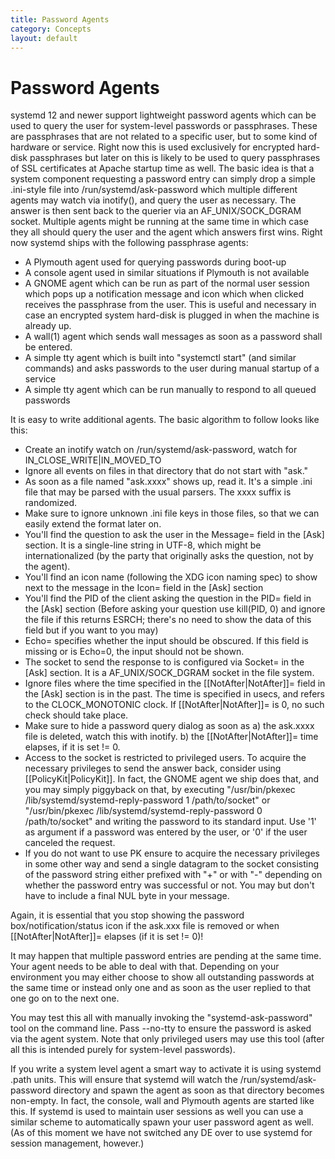 ```yaml
---
title: Password Agents
category: Concepts
layout: default
---
```


# Password Agents

systemd 12 and newer support lightweight password agents which can be used to query the user for system-level passwords or passphrases. These are passphrases that are not related to a specific user, but to some kind of hardware or service. Right now this is used exclusively for encrypted hard-disk passphrases but later on this is likely to be used to query passphrases of SSL certificates at Apache startup time as well. The basic idea is that a system component requesting a password entry can simply drop a simple .ini-style file into /run/systemd/ask-password which multiple different agents may watch via inotify(), and query the user as necessary. The answer is then sent back to the querier via an AF_UNIX/SOCK_DGRAM socket. Multiple agents might be running at the same time in which case they all should query the user and the agent which answers first wins. Right now systemd ships with the following passphrase agents:

* A Plymouth agent used for querying passwords during boot-up
* A console agent used in similar situations if Plymouth is not available
* A GNOME agent which can be run as part of the normal user session which pops up a notification message and icon which when clicked receives the passphrase from the user. This is useful and necessary in case an encrypted system hard-disk is plugged in when the machine is already up.
* A wall(1) agent which sends wall messages as soon as a password shall be entered.
* A simple tty agent which is built into "systemctl start" (and similar commands) and asks passwords to the user during manual startup of a service
* A simple tty agent which can be run manually to respond to all queued passwords

It is easy to write additional agents. The basic algorithm to follow looks like this:

* Create an inotify watch on /run/systemd/ask-password, watch for IN_CLOSE_WRITE|IN_MOVED_TO
* Ignore all events on files in that directory that do not start with "ask."
* As soon as a file named "ask.xxxx" shows up, read it. It's a simple .ini file that may be parsed with the usual parsers. The xxxx suffix is randomized.
* Make sure to ignore unknown .ini file keys in those files, so that we can easily extend the format later on.
* You'll find the question to ask the user in the Message= field in the [Ask] section. It is a single-line string in UTF-8, which might be internationalized (by the party that originally asks the question, not by the agent).
* You'll find an icon name (following the XDG icon naming spec) to show next to the message in the Icon= field in the [Ask] section
* You'll find the PID of the client asking the question in the PID= field in the [Ask] section (Before asking your question use kill(PID, 0) and ignore the file if this returns ESRCH; there's no need to show the data of this field but if you want to you may)
* Echo= specifies whether the input should be obscured. If this field is missing or is Echo=0, the input should not be shown.
* The socket to send the response to is configured via Socket= in the [Ask] section. It is a AF_UNIX/SOCK_DGRAM socket in the file system.
* Ignore files where the time specified in the [[NotAfter|NotAfter]]= field in the [Ask] section is in the past. The time is specified in usecs, and refers to the CLOCK_MONOTONIC clock. If [[NotAfter|NotAfter]]= is 0, no such check should take place.
* Make sure to hide a password query dialog as soon as a) the ask.xxxx file is deleted, watch this with inotify. b) the [[NotAfter|NotAfter]]= time elapses, if it is set != 0.
* Access to the socket is restricted to privileged users. To acquire the necessary privileges to send the answer back, consider using [[PolicyKit|PolicyKit]]. In fact, the GNOME agent we ship does that, and you may simply piggyback on that, by executing "/usr/bin/pkexec /lib/systemd/systemd-reply-password 1 /path/to/socket" or "/usr/bin/pkexec /lib/systemd/systemd-reply-password 0 /path/to/socket" and writing the password to its standard input. Use '1' as argument if a password was entered by the user, or '0' if the user canceled the request.
* If you do not want to use PK ensure to acquire the necessary privileges in some other way and send a single datagram to the socket consisting of the password string either prefixed with "+" or with "-" depending on whether the password entry was successful or not. You may but don't have to include a final NUL byte in your message.

Again, it is essential that you stop showing the password box/notification/status icon if the ask.xxx file is removed or when [[NotAfter|NotAfter]]= elapses (if it is set != 0)!

It may happen that multiple password entries are pending at the same time. Your agent needs to be able to deal with that. Depending on your environment you may either choose to show all outstanding passwords at the same time or instead only one and as soon as the user replied to that one go on to the next one.

You may test this all with manually invoking the "systemd-ask-password" tool on the command line. Pass --no-tty to ensure the password is asked via the agent system. Note that only privileged users may use this tool (after all this is intended purely for system-level passwords).

If you write a system level agent a smart way to activate it is using systemd .path units. This will ensure that systemd will watch the /run/systemd/ask-password directory and spawn the agent as soon as that directory becomes non-empty. In fact, the console, wall and Plymouth agents are started like this. If systemd is used to maintain user sessions as well you can use a similar scheme to automatically spawn your user password agent as well. (As of this moment we have not switched any DE over to use systemd for session management, however.)
